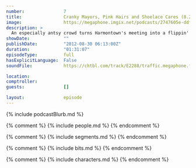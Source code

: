 ```yaml
---
number:               7
title:                Cranky Mayors, Pink Hairs and Shoelace Cares (8.20.12)
image:                https://megaphone.imgix.net/podcasts/2747605e-ddfb-11e8-9896-eb70b06e2a19/image/image.jpg?ixlib=rails-4.2.0&max-w=3000&max-h=3000&fit=crop&auto=format,compress
description: >
  An especially antsy crowd turns Harmontown's meeting into a flippin' town meeting, pushing our fearless leader from musings on infidelity to contemplations of suicide. Plus: Dungeonmaster Spencer unveils the boys' characters!
showDate:             ""
publishDate:          "2012-08-30 06:13:00Z"
duration:             "01:31:07"
episodeType:          full
hasExplicitLanguage:  False
soundFile:            https://chtbl.com/track/E2288/traffic.megaphone.fm/STA7028373533.mp3?updated=1555697331

location:             
comptroller:          
guests:               []

layout:               episode
---
```


{% include podcastBlurb.md %}

{% comment %}
{% include people.md %}
{% endcomment %}

{% comment %}
{% include segments.md %}
{% endcomment %}

{% comment %}
{% include bits.md %}
{% endcomment %}

{% comment %}
{% include characters.md %}
{% endcomment %}
